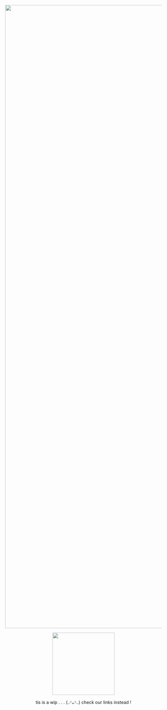 <p align="center">
<img width="2000" src="https://64.media.tumblr.com/ad533b715ec32df58825798f3b6f327e/bbf30627ce04cc4a-6d/s2048x3072/cce0439815ede52a66efa17e57a22e464aa2a443.pnj">
</p>
<p align="center">
<img width="200" src="https://64.media.tumblr.com/d4a3705d8b1afd4640d2f33c86bdec4f/5e495bb83d0085ce-90/s1280x1920/45bf21e36de3bc01d1b6f766bcdb7857f989dcc6.pnj">
</p>
<p align="center">
tis  is  a  wip  . . .  (..◜ᴗ◝..)  check  our  links  instead  !
</p>
